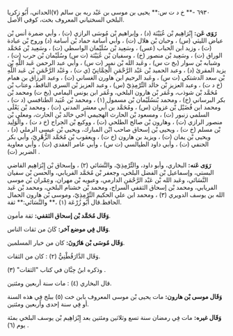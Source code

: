٦٩٣٠ -** خ د ت س:** يحيى بن موسى بن عَبْد ربه بن سالم (٧)الحداني، أَبُو زكريا البلخي السختياني المعروف بخت، كوفي الأصل.

**رَوَى عَن:** إِبْرَاهِيم بْن عُيَيْنَة (د) ، وإبراهيم بْن مُوسَى الرازي (ت) ، وأبي ضمرة أنس بْن عياض الليثي (س) ، وحبان بْن هلال (ت) ، وأبي أسامة حماد بْن أسامة (د) وروح بْن عبادة (ت) ، وزيد ابن الحباب (عس) ، وسَعِيد بْن سُلَيْمان الواسطي (ت) ، وسَعِيد بْن مُحَمَّد الوراق (ت) ، وسَعِيد بْن منصور (خ) ، وسفيان بْن عُيَيْنَة (ت س) وسُلَيْمان بْن حرب (ت) ، وشبابه بْن سوار (بخ ت س) ، وعَبد الله بْن نمير (ت س) ، وأبي عبد الرحمن عَبد اللَّهِ بْن يزيد المقرئ (د) ، وعبد الحميد بْن عَبْد الرَّحْمَنِ الْحِمَّانِيّ (ي ت) ، وعَبْد الرَّحْمَنِ بْن عَبد اللَّهِ بْن سعد الدشتكي (ت س) ، وعَبد الرحيم ابن هاورن الغساني (ت) ، وعبد الرزاق بن همام (خ د ت) ، وعبد العزيز بْن خالد التِّرْمِذِيّ (س) ، وعبد العزيز بْن السري الناقط، وعتاب بْن مُحَمَّد بْن شوذب، وعُمَر بْن هارون البلخي، وعُمَر ابن يونس اليمامي (بخ ت) ومحمد بْن بكر البرساني (خ) ، ومحمد بْنسُلَيْمان بْن مسمول (١) ، ومحمد بْن عُبَيد الطنافسي (د ت) ، ومحمد ابن فُضَيْل بْن غزوان (س) ، ومُحَمَّد بن أَبي معشر المدني (ت) ، ومحمد بْن يَعْلَى السلمي زنبور (ت) ، ومسعود بْن الحارث الهجيمي أخي خالد بْن الحارث، ومعلى بْن منصور الرازي (ت) ، وهارون بْن صالح الطلحي (ت) ، ووكيع بْن الجراح (خ د ت) ، والْوَلِيد بْن مسلم (خ ت) ، ويحيى بْن إسحاق صاحب ابْن المبارك، ويحيى بْن عيسى الرملي (د) ، ويحيى بْن يمان (ت) ، ويزيد بن هارون (خ ت) ، ويعقوب بْن مُحَمَّد الزُّهْرِيّ، وأبي بكر الحنفي (ت) ، وأبي داود الطيالسي (ت س) ، وأبي عامر العقدي (ت) ، وأبي معاوية الضرير (ت) .

**رَوَى عَنه:** البخاري، وأبو داود، والتِّرْمِذِيّ، والنَّسَائي (٢) ، وإسحاق بْن إِبْرَاهِيم القاضي البستي، وإسماعيل بْن الفضل البلخي، وجعفر بْن مُحَمَّد الفريابي، والحسن بْن سفيان النَّسَائي، وعَبد الله بْن عَبْد الرَّحْمَنِ الدارمي، وعبويه بْن مهران، وعِمْران بْن موسى الفريابي، ومحمد بْن إسحاق الثقفي السراج، ومحمد بْن خشنام البلخي، ومحمد بْن عَبد الله بن يوسف الدويري (٣) ، ومحمد ابن علي الحكيم التِّرْمِذِيّ، وموسى بْن هارون الحمال الحافظ.قال أَبُو زُرْعَة (١) ،** والنَّسَائي:** ثقة.

**وَقَال مُحَمَّد بْن إسحاق الثقفي:** ثقة مأمون.

**وَقَال فِي موضع آخر:** كَانَ من ثقات الناس.

**وَقَال مُوسَى بْن هَارُونَ:** كان من خيار المسلمين.

وَقَال الدَّارَقُطْنِيُّ (٢) : كان من الثقات.

وذكره ابنُ حِبَّان في كتاب "الثقات" (٣) .

قال البخاري (٤) : مات سنة أربعين ومئتين.

**وَقَال موسى بْن هارون:** مات يحيى بْن موسى المعروف بابن خت (٥) ببلخ فِي هذه السنة أو فِي سنة إحدى وأربعين ومئتين.

**وَقَال غيره:** مات فِي رمضان سنة تسع وثلاثين ومئتين بعد إِبْرَاهِيم بْن يوسف البلخي بمئة يوم (٦) .